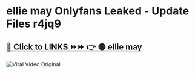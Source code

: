 
 # ellie may Onlyfans Leaked - Update Files r4jq9

## <h2><a href="https://clipsfans.com/ellie_may&ref=git">🔗 Click to LINKS ⏩⏩ 👉 🟢 ellie may </a></h2>

<a href="https://clipsfans.com/ellie_may&ref=git" rel="nofollow" data-target="animated-image.originalLink"><img src="https://i.ibb.co.com/xMMVF88/686577567.gif" alt="Viral Video Original" style="max-width: 100%; display: inline-block;" data-target="animated-image.originalImage"></a>

